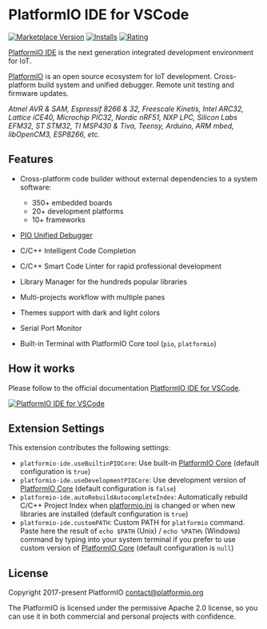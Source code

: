 # PlatformIO IDE for VSCode

[![Marketplace Version](https://vsmarketplacebadge.apphb.com/version-short/platformio.platformio-ide.svg)](https://marketplace.visualstudio.com/items?itemName=platformio.platformio-ide) [![Installs](https://vsmarketplacebadge.apphb.com/installs-short/platformio.platformio-ide.svg)](https://marketplace.visualstudio.com/items?itemName=platformio.platformio-ide) [![Rating](https://vsmarketplacebadge.apphb.com/rating-short/platformio.platformio-ide.svg)](https://marketplace.visualstudio.com/items?itemName=platformio.platformio-ide)

[PlatformIO IDE](http://platformio.org/platformio-ide) is the next generation integrated development environment for IoT.

[PlatformIO](http://platformio.org/) is an open source ecosystem for IoT development.
Cross-platform build system and unified debugger. Remote unit testing and firmware updates.

*Atmel AVR & SAM, Espressif 8266 & 32, Freescale Kinetis, Intel ARC32, Lattice iCE40,
Microchip PIC32, Nordic nRF51, NXP LPC, Silicon Labs EFM32, ST STM32,
TI MSP430 & Tiva, Teensy, Arduino, ARM mbed, libOpenCM3, ESP8266, etc.*

## Features

* Cross-platform code builder without external dependencies to a system software:

    - 350+ embedded boards
    - 20+ development platforms
    - 10+ frameworks

* [PIO Unified Debugger](http://docs.platformio.org/page/plus/debugging.html)
* C/C++ Intelligent Code Completion
* C/C++ Smart Code Linter for rapid professional development
* Library Manager for the hundreds popular libraries
* Multi-projects workflow with multiple panes
* Themes support with dark and light colors
* Serial Port Monitor
* Built-in Terminal with PlatformIO Core tool (``pio``, ``platformio``)    

## How it works

Please follow to the official documentation [PlatformIO IDE for VSCode](http://docs.platformio.org/page/ide/vscode.html).

[![PlatformIO IDE for VSCode](https://raw.githubusercontent.com/platformio/platformio-docs/develop/_static/ide/vscode/platformio-ide-vscode.png)](http://platformio.org/platformio-ide)

## Extension Settings

This extension contributes the following settings:

* `platformio-ide.useBuiltinPIOCore`: Use built-in [PlatformIO Core](http://docs.platformio.org/page/core.html) (default configuration is `true`)
* `platformio-ide.useDevelopmentPIOCore`: Use development version of [PlatformIO Core](http://docs.platformio.org/page/core.html) (default configuration is `false`)
* `platformio-ide.autoRebuildAutocompleteIndex`: Automatically rebuild C/C++ Project Index when [platformio.ini](http://docs.platformio.org/page/projectconf.html) is changed or when new libraries are installed (default configuration is `true`)
* `platformio-ide.customPATH`: Custom PATH for `platformio` command. Paste here the result of `echo $PATH` (Unix) / `echo %PATH%` (Windows) command by typing into your system terminal if you prefer to use custom version of [PlatformIO Core](http://docs.platformio.org/page/core.html) (default configuration is `null`)

## License

Copyright 2017-present PlatformIO <contact@platformio.org>

The PlatformIO is licensed under the permissive Apache 2.0 license,
so you can use it in both commercial and personal projects with confidence.

